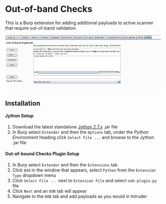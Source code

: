 Out-of-band Checks
============

This is a Burp extension for adding additional payloads to active scanner that require out-of-band validation.

![Out-of-band Checks](/demo.png?raw=true)

## Installation

#### Jython Setup
 1. Download the latest standalone [Jython 2.7.x](http://www.jython.org/downloads.html) .jar file
 1. In Burp select `Extender` and then the `Options` tab, under the _Python Environment_ heading click `Select File ...` and browse to the Jython .jar file

#### Out-of-bound Checks Plugin Setup
 1. In Burp select `Extender` and then the `Extensions` tab
 1. Click `Add` in the window that appears, select `Python` from the `Extension Type` dropdown menu
 1. Click `Select File ...` next to `Extension File` and select `oob-plugin.py` file
 1. Click `Next` and an `OOB` tab will appear
 1. Navigate to the `OOB` tab and add payloads as you would in Intruder
